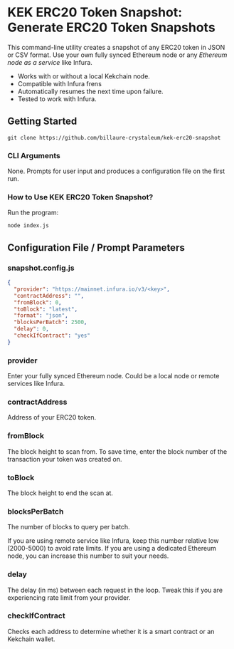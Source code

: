 # KEK ERC20 Token Snapshot: Generate ERC20 Token Snapshots

This command-line utility creates a snapshot of any ERC20 token in JSON or CSV format. Use your own fully synced Ethereum node or any _Ethereum node as a service_ like Infura.

- Works with or without a local Kekchain node.
- Compatible with Infura frens
- Automatically resumes the next time upon failure.
- Tested to work with Infura.

## Getting Started

```
git clone https://github.com/billaure-crystaleum/kek-erc20-snapshot
```

### CLI Arguments

None. Prompts for user input and produces a configuration file on the first run.

### How to Use KEK ERC20 Token Snapshot?

Run the program:

```
node index.js
```

## Configuration File / Prompt Parameters
### snapshot.config.js

```json
{
  "provider": "https://mainnet.infura.io/v3/<key>",
  "contractAddress": "",
  "fromBlock": 0,
  "toBlock": "latest",
  "format": "json",
  "blocksPerBatch": 2500,
  "delay": 0,
  "checkIfContract": "yes"
}
```

### provider

Enter your fully synced Ethereum node. Could be a local node or remote services like Infura.

### contractAddress

Address of your ERC20 token.

### fromBlock

The block height to scan from. To save time, enter the block number of the transaction your token was created on.

### toBlock

The block height to end the scan at.

### blocksPerBatch

The number of blocks to query per batch.

If you are using remote service like Infura, keep this number relative low (2000-5000) to avoid rate limits. If you are using a dedicated Ethereum node, you can increase this number to suit your needs.

### delay

The delay (in ms) between each request in the loop. Tweak this if you are experiencing rate limit from your provider.

### checkIfContract

Checks each address to determine whether it is a smart contract or an Kekchain wallet.
